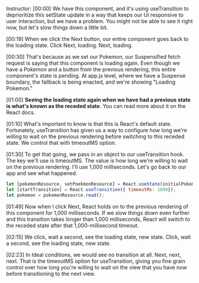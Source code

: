 Instructor: [00:00] We have this component, and it's using useTransition to deprioritize this setState update in a way that keeps our UI responsive to user interaction, but we have a problem. You might not be able to see it right now, but let's slow things down a little bit.

[00:19] When we click the Next button, our entire component goes back to the loading state. Click Next, loading. Next, loading.

[00:30] That's because as we set our Pokemon, our Suspensified fetch request is saying that this component is loading again. Even though we have a Pokemon and a button from the previous rendering, this entire component's state is pending. At app.js level, where we have a Suspense boundary, the fallback is being enacted, and we're showing "Loading Pokemon."

[01:00] **Seeing the loading state again when we have had a previous state is what's known as the receded state**. You can read more about it on the React docs.

[01:10] What's important to know is that this is React's default state. Fortunately, useTransition has given us a way to configure how long we're willing to wait on the previous rendering before switching to this receded state. We control that with timeoutMS option.

[01:30] To get that going, we pass in an object to our useTransition hook. The key we'll use is timeoutMS. The value is how long we're willing to wait on the previous rendering. I'll use 1,000 milliseconds. Let's go back to our app and see what happened.

```js
let [pokemonResource, setPoekmonResource] = React.useState(initialPokemon)
let [startTransition] = React.useTransition({ timeoutMs: 1000});
let pokemon = pokemonResource.read();
```

[01:49] Now when I click Next, React holds on to the previous rendering of this component for 1,000 milliseconds. If we slow things down even further and this transition takes longer than 1,000 milliseconds, React will switch to the receded state after that 1,000-millisecond timeout.

[02:15] We click, wait a second, see the loading state, new state. Click, wait a second, see the loading state, new state.

[02:23] In Ideal conditions, we would see no transition at all. Next, next, next. That is the timeoutMS option for useTransition, giving you fine grain control over how long you're willing to wait on the view that you have now before transitioning to the next view.
